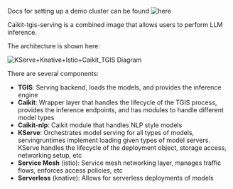 Docs for setting up a demo cluster can be found ![here](https://github.com/opendatahub-io/caikit-tgis-serving/tree/main/demo/kserve)

Caikit-tgis-serving is a combined image that allows users to perform LLM inference.

The architecture is shown here:

![KServe+Knative+Istio+Caikit_TGIS Diagram](https://github.com/opendatahub-io/caikit-tgis-serving/assets/8479010/7009b95d-0f6f-4f18-b0e6-355f360a5ad1)

There are several components:
* **TGIS**: Serving backend, loads the models, and provides the inference engine
* **Caikit**: Wrapper layer that handles the lifecycle of the TGIS process, provides the inference endpoints, and has modules to handle different model types
* **Caikit-nlp**: Caikit module that handles NLP style models
* **KServe**: Orchestrates model serving for all types of models, servingruntimes implement loading given types of model servers. KServe handles the lifecycle of the deployment object, storage access, networking setup, etc
* **Service Mesh** (istio): Service mesh networking layer, manages traffic flows, enforces access policies, etc
* **Serverless** (knative): Allows for serverless deployments of models
